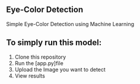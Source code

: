 ## Eye-Color Detection


Simple Eye-Color Detection  using  Machine Learning





## To simply run this model: 
1. Clone this repository
2. Run the [app.py]file
3. Upload the Image you want to detect
4. View results




